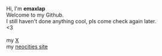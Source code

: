 Hi, I'm **emaxlap**\
Welcome to my Github.\
I still haven't done anything cool, pls come check again later.\
<3\
\
my [X](https://x.com/emaxlap)\
my [neocities site](https://emaxlap.neocities.org/)
